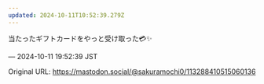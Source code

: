 ```yaml
---
updated: 2024-10-11T10:52:39.279Z
---
```


<p>当たったギフトカードをやっと受け取った💳️✨️</p>

&mdash; 2024-10-11 19:52:39 JST

Original URL: https://mastodon.social/@sakuramochi0/113288410515060136
